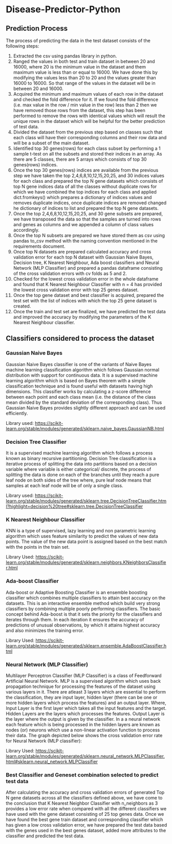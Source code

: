 
# Disease-Predictor-Python
## Prediction Process
The process of predicting the data in the test dataset consists of the following steps:
1. Extracted the csv using pandas library in python.
2. Ranged the values in both test and train dataset in between 20 and 16000, where 20 is the minimum value in the dataset and them maximum value is less than or equal to 16000. We have done this by modifying the values less than 20 to 20 and the values greater than 16000 to 16000. So that range of the values in the dataset will be in between 20 and 16000.
3. Acquired the minimum and maximum values of each row in the dataset and checked the fold difference for it. If we found the fold difference (i.e. max value in the row / min value in the row) less than 2 then we have removed those rows from the dataset, this step has been performed to remove the rows with identical values which will result the unique rows in the dataset which will be helpful for the better prediction of test data.
4. Divided the dataset from the previous step based on classes such that each class will have their corresponding columns and their row data and will be a subset of the main dataset.
5. Identified top 30 genes(rows) for each class subset by performing a 1 sample t-test on all the subsets and stored their indices in an array. As there are 5 classes, there are 5 arrays which consists of top 30 genes(rows) indices.
6. Once the top 30 genes(rows) indices are available from the previous step we have taken the top 2,4,6,8,10,12,15,20,25, and 30 indices values for each class and prepared the top N gene datasets which consists of top N gene indices data of all the classes without duplicate rows for which we have combined the top indices for each class and applied dict.fromkeys() which prepares a dictionary of indices values and removes duplicate indices, once duplicate indices are removed changed he dictionary of indices to list and prepared the top N gene datasets.
7. Once the top 2,4,6,8,10,12,15,20,25, and 30 gene subsets are prepared, we have transposed the data so that the samples are turned into rows and genes as columns and we appended a column of class values accordingly.
8. Once the top N subsets are prepared we have stored them as csv using pandas to_csv method with the naming convention mentioned in the requirements document.
9. Once top N datasets are prepared calculated accuracy and cross validation error for each top N dataset with Gaussian Naive Bayes, Decision tree, K Nearest Neighbour, Ada boost classifiers and Neural Network (MLP Classifier) and prepared a pandas dataframe consisting of the cross validation errors with cv folds as 5 and 2.
10. Checked for the lowest cross validation error in the whole dataframe and found that K Nearest Neighbour Classifier with n = 4 has provided the lowest cross validation error with top 25 genes dataset.
11. Once the top gene dataset and best classifier is acquired, prepared the test set with the list of indices with which the top 25 gene dataset is created.
12. Once the train and test set are finalized, we have predicted the test data and improved the accuracy by modifying the parameters of the K Nearest Neighbour classifier.
## Classifiers considered to process the dataset
### Gaussian Naive Bayes
Gaussian Naive Bayes classifier is one of the variants of Naive Bayes machine learning classification algorithm which follows Gaussian normal distribution with support for continuous data. It is a supervised machine learning algorithm which is based on Bayes theorem with a simple classification technique and is found useful with datasets having high dimensions. This classifier works by calculating a z-score difference between each point and each class mean (i.e. the distance of the class mean divided by the standard deviation of the corresponding class). Thus Gaussian Naive Bayes provides slightly different approach and can be used efficiently.

Library used: https://scikit-learn.org/stable/modules/generated/sklearn.naive_bayes.GaussianNB.html

### Decision Tree Classifier
It is a supervised machine learning algorithm which follows a process known as binary recursive partitioning. Decision Tree classification is a iterative process of splitting the data into partitions based on a decision variable where variable is either categorical/ discrete, the process of splitting the data is done on each of the branches until they reach a pure leaf node on both sides of the tree where, pure leaf node means that samples at each leaf node will be of only a single class. 

Library used: https://scikit-learn.org/stable/modules/generated/sklearn.tree.DecisionTreeClassifier.html?highlight=decision%20tree#sklearn.tree.DecisionTreeClassifier

### K Nearest Neighbour Classifier
KNN is a type of supervised, lazy learning and non parametric learning algorithm which uses feature similarity to predict the values of new data points. The value of the new data point is assigned based on the best match with the points in the train set.

Library Used: https://scikit-learn.org/stable/modules/generated/sklearn.neighbors.KNeighborsClassifier.html

### Ada-boost Classifier
Ada-boost or Adaptive Boosting Classifier is an ensemble boosting classifier which combines multiple classifiers to attain best accuracy on the datasets. This is an interactive ensemble method which build very strong classifiers by combining multiple poorly performing classifiers. The basic concept behind Ada-boost is that it sets the priority for the classifiers and iterates through them. In each iteration it ensures the accuracy of predictions of unusual observations, by which it attains highest accuracy and also minimizes the training error.

Library Used: https://scikit-learn.org/stable/modules/generated/sklearn.ensemble.AdaBoostClassifier.html

### Neural Network (MLP Classifier)
Multilayer Perceptron Classifier (MLP Classifier) is a class of Feedforward Artificial Neural Network. MLP is a supervised algorithm which uses back propagation technique for processing the features of the dataset using various layers in it. There are atleast 3 layers which are essential to perform the classification, they are input layer, hidden layer (there can be one or more hidden layers which process the features) and an output layer.
Where,
Input Layer is the first layer which takes all the input features and the target.
Hidden Layers are the layers which processes the features.
Output Layer is the layer where the output is given by the classifier.
In a a neural network each feature which is being processed in the hidden layers are known as nodes (or) neurons which use a non-linear activation function to process their data.
The graph depicted below shows the cross validation error rate for Neural Network (MLP classifier):

Library Used: https://scikit-learn.org/stable/modules/generated/sklearn.neural_network.MLPClassifier.html#sklearn.neural_network.MLPClassifier

### Best Classifier and Geneset combination selected to predict test data
After calculating the accuracy and cross validation errors of generated Top N gene datasets across all the classifiers defined above, we have come to the conclusion that K Nearest Neighbor Classifier with n_neighbors as 3 provides a low error rate when compared with all the different classifiers we have used with the gene dataset consisting of 25 top genes data. Once we have found the best gene train dataset and corresponding classifier which has given a low cross validation error, we have prepared the test data based with the genes used in the best genes dataset, added more attributes to the classifier and predicted the test data.
